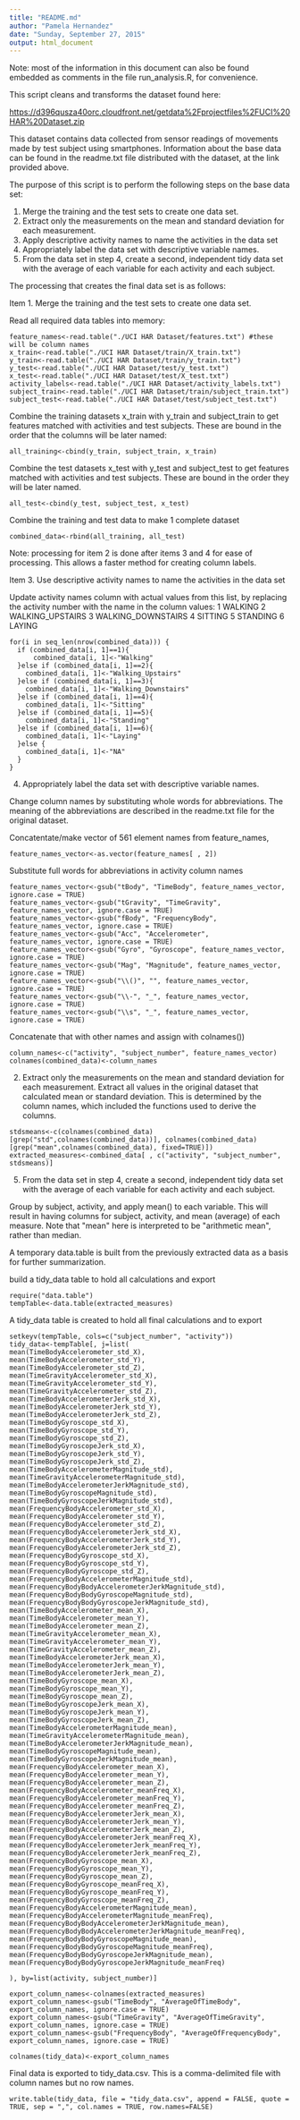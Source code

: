 ```yaml
---
title: "README.md"
author: "Pamela Hernandez"
date: "Sunday, September 27, 2015"
output: html_document
---
```


Note:  most of the information in this document can also be found embedded as comments in the file run_analysis.R, for convenience.

This script cleans and transforms the dataset found here: 

https://d396qusza40orc.cloudfront.net/getdata%2Fprojectfiles%2FUCI%20HAR%20Dataset.zip

This dataset contains data collected from sensor readings of movements made by test subject using smartphones.  Information about the base data can be found in the readme.txt file distributed with the dataset, at the link provided above.

The purpose of this script is to perform the following steps on the base data set:

  1.   Merge the training and the test sets to create one data set.
  2.   Extract only the measurements on the mean and standard deviation for each measurement. 
  3.  Apply descriptive activity names to name the activities in the data set
  4.  Appropriately label the data set with descriptive variable names. 
  5.  From the data set in step 4, create a second, independent tidy data set with the average of each variable for each activity and each subject.


The processing that creates the final data set is as follows:

Item 1. Merge the training and the test sets to create one data set.

Read all required data tables into memory:

```{r}
feature_names<-read.table("./UCI HAR Dataset/features.txt") #these will be column names
x_train<-read.table("./UCI HAR Dataset/train/X_train.txt")
y_train<-read.table("./UCI HAR Dataset/train/y_train.txt")
y_test<-read.table("./UCI HAR Dataset/test/y_test.txt")
x_test<-read.table("./UCI HAR Dataset/test/X_test.txt")
activity_labels<-read.table("./UCI HAR Dataset/activity_labels.txt")
subject_train<-read.table("./UCI HAR Dataset/train/subject_train.txt")
subject_test<-read.table("./UCI HAR Dataset/test/subject_test.txt")
```
  
Combine the training datasets x_train with y_train and subject_train to get features matched with activities and test subjects.  These are bound in the order that the columns will be later named:

```{r}
all_training<-cbind(y_train, subject_train, x_train)
```

Combine the test datasets x_test with y_test and subject_test to get features matched with activities and test subjects.  These are bound in the order they will be later named.

```{r}
all_test<-cbind(y_test, subject_test, x_test)
```

Combine the training and test data to make 1 complete dataset

```{r}
combined_data<-rbind(all_training, all_test)
```

Note:  processing for item 2 is done after items 3 and 4 for ease of processing.  This allows a faster method for creating column labels.

Item 3. Use descriptive activity names to name the activities in the data set

Update activity names column with actual values from this list, by replacing the activity number with the name in the column values:
1 WALKING
2 WALKING_UPSTAIRS
3 WALKING_DOWNSTAIRS
4 SITTING
5 STANDING
6 LAYING

```{r}
for(i in seq_len(nrow(combined_data))) {
  if (combined_data[i, 1]==1){
      combined_data[i, 1]<-"Walking"
  }else if (combined_data[i, 1]==2){
    combined_data[i, 1]<-"Walking_Upstairs"
  }else if (combined_data[i, 1]==3){
    combined_data[i, 1]<-"Walking_Downstairs"
  }else if (combined_data[i, 1]==4){
    combined_data[i, 1]<-"Sitting"
  }else if (combined_data[i, 1]==5){
    combined_data[i, 1]<-"Standing"
  }else if (combined_data[i, 1]==6){
    combined_data[i, 1]<-"Laying" 
  }else {
    combined_data[i, 1]<-"NA" 
  }
}
```

4. Appropriately label the data set with descriptive variable names. 

Change column names by substituting whole words for abbreviations.  The meaning of the abbreviations are described in the readme.txt file for the original dataset.

Concatentate/make vector of 561 element names from feature_names, 
```{r}
feature_names_vector<-as.vector(feature_names[ , 2])
```
Substitute full words for abbreviations in activity column names
```{r}
feature_names_vector<-gsub("tBody", "TimeBody", feature_names_vector, ignore.case = TRUE)
feature_names_vector<-gsub("tGravity", "TimeGravity", feature_names_vector, ignore.case = TRUE)
feature_names_vector<-gsub("fBody", "FrequencyBody", feature_names_vector, ignore.case = TRUE)
feature_names_vector<-gsub("Acc", "Accelerometer", feature_names_vector, ignore.case = TRUE)
feature_names_vector<-gsub("Gyro", "Gyroscope", feature_names_vector, ignore.case = TRUE)
feature_names_vector<-gsub("Mag", "Magnitude", feature_names_vector, ignore.case = TRUE)
feature_names_vector<-gsub("\\()", "", feature_names_vector, ignore.case = TRUE)
feature_names_vector<-gsub("\\-", "_", feature_names_vector, ignore.case = TRUE)
feature_names_vector<-gsub("\\s", "_", feature_names_vector, ignore.case = TRUE)
```

Concatenate that with other names and assign with colnames())
```{r}
column_names<-c("activity", "subject_number", feature_names_vector)
colnames(combined_data)<-column_names
```

2. Extract only the measurements on the mean and standard deviation for each measurement. 
Extract all values in the original dataset that calculated mean or standard deviation.  This is determined by the column names, which included the functions used to derive the columns.
```{r}
stdsmeans<-c(colnames(combined_data)[grep("std",colnames(combined_data))], colnames(combined_data)[grep("mean",colnames(combined_data), fixed=TRUE)])
extracted_measures<-combined_data[ , c("activity", "subject_number", stdsmeans)]
```

5. From the data set in step 4, create a second, independent tidy data set with the average of each variable for each activity and each subject.

Group by subject, activity, and apply mean() to each variable.  This will result in having columns for subject, activity, and mean (average) of each measure.  Note that "mean" here is interpreted to be "arithmetic mean", rather than median.

A temporary data.table is built from the previously extracted data as a basis for further summarization.

build a tidy_data table to hold all calculations and export

```{r}
require("data.table")
tempTable<-data.table(extracted_measures)
```

A tidy_data table is created to hold all final calculations and to export

```{r}
setkeyv(tempTable, cols=c("subject_number", "activity"))
tidy_data<-tempTable[, j=list(
mean(TimeBodyAccelerometer_std_X),                        
mean(TimeBodyAccelerometer_std_Y),                         
mean(TimeBodyAccelerometer_std_Z),                       
mean(TimeGravityAccelerometer_std_X),                      
mean(TimeGravityAccelerometer_std_Y),                      
mean(TimeGravityAccelerometer_std_Z),                      
mean(TimeBodyAccelerometerJerk_std_X),                     
mean(TimeBodyAccelerometerJerk_std_Y),                     
mean(TimeBodyAccelerometerJerk_std_Z),                     
mean(TimeBodyGyroscope_std_X),                             
mean(TimeBodyGyroscope_std_Y),                             
mean(TimeBodyGyroscope_std_Z),                             
mean(TimeBodyGyroscopeJerk_std_X),                         
mean(TimeBodyGyroscopeJerk_std_Y),                         
mean(TimeBodyGyroscopeJerk_std_Z),                         
mean(TimeBodyAccelerometerMagnitude_std),                  
mean(TimeGravityAccelerometerMagnitude_std),               
mean(TimeBodyAccelerometerJerkMagnitude_std),              
mean(TimeBodyGyroscopeMagnitude_std),                      
mean(TimeBodyGyroscopeJerkMagnitude_std),                  
mean(FrequencyBodyAccelerometer_std_X),                    
mean(FrequencyBodyAccelerometer_std_Y),                    
mean(FrequencyBodyAccelerometer_std_Z),                    
mean(FrequencyBodyAccelerometerJerk_std_X),                
mean(FrequencyBodyAccelerometerJerk_std_Y),                
mean(FrequencyBodyAccelerometerJerk_std_Z),                
mean(FrequencyBodyGyroscope_std_X),                        
mean(FrequencyBodyGyroscope_std_Y),                        
mean(FrequencyBodyGyroscope_std_Z),                        
mean(FrequencyBodyAccelerometerMagnitude_std),             
mean(FrequencyBodyBodyAccelerometerJerkMagnitude_std),     
mean(FrequencyBodyBodyGyroscopeMagnitude_std),             
mean(FrequencyBodyBodyGyroscopeJerkMagnitude_std),         
mean(TimeBodyAccelerometer_mean_X),                        
mean(TimeBodyAccelerometer_mean_Y),                        
mean(TimeBodyAccelerometer_mean_Z),                        
mean(TimeGravityAccelerometer_mean_X),                     
mean(TimeGravityAccelerometer_mean_Y),                     
mean(TimeGravityAccelerometer_mean_Z),                     
mean(TimeBodyAccelerometerJerk_mean_X),                    
mean(TimeBodyAccelerometerJerk_mean_Y),                    
mean(TimeBodyAccelerometerJerk_mean_Z),                    
mean(TimeBodyGyroscope_mean_X),                            
mean(TimeBodyGyroscope_mean_Y),                            
mean(TimeBodyGyroscope_mean_Z),                            
mean(TimeBodyGyroscopeJerk_mean_X),                        
mean(TimeBodyGyroscopeJerk_mean_Y),                        
mean(TimeBodyGyroscopeJerk_mean_Z),                        
mean(TimeBodyAccelerometerMagnitude_mean),                 
mean(TimeGravityAccelerometerMagnitude_mean),              
mean(TimeBodyAccelerometerJerkMagnitude_mean),             
mean(TimeBodyGyroscopeMagnitude_mean),                     
mean(TimeBodyGyroscopeJerkMagnitude_mean),                 
mean(FrequencyBodyAccelerometer_mean_X),                   
mean(FrequencyBodyAccelerometer_mean_Y),                   
mean(FrequencyBodyAccelerometer_mean_Z),                   
mean(FrequencyBodyAccelerometer_meanFreq_X),               
mean(FrequencyBodyAccelerometer_meanFreq_Y),               
mean(FrequencyBodyAccelerometer_meanFreq_Z),               
mean(FrequencyBodyAccelerometerJerk_mean_X),               
mean(FrequencyBodyAccelerometerJerk_mean_Y),               
mean(FrequencyBodyAccelerometerJerk_mean_Z),               
mean(FrequencyBodyAccelerometerJerk_meanFreq_X),           
mean(FrequencyBodyAccelerometerJerk_meanFreq_Y),           
mean(FrequencyBodyAccelerometerJerk_meanFreq_Z),           
mean(FrequencyBodyGyroscope_mean_X),                       
mean(FrequencyBodyGyroscope_mean_Y),                       
mean(FrequencyBodyGyroscope_mean_Z),                       
mean(FrequencyBodyGyroscope_meanFreq_X),                   
mean(FrequencyBodyGyroscope_meanFreq_Y),                   
mean(FrequencyBodyGyroscope_meanFreq_Z),                   
mean(FrequencyBodyAccelerometerMagnitude_mean),            
mean(FrequencyBodyAccelerometerMagnitude_meanFreq),        
mean(FrequencyBodyBodyAccelerometerJerkMagnitude_mean),    
mean(FrequencyBodyBodyAccelerometerJerkMagnitude_meanFreq),
mean(FrequencyBodyBodyGyroscopeMagnitude_mean),            
mean(FrequencyBodyBodyGyroscopeMagnitude_meanFreq),        
mean(FrequencyBodyBodyGyroscopeJerkMagnitude_mean),        
mean(FrequencyBodyBodyGyroscopeJerkMagnitude_meanFreq) 

), by=list(activity, subject_number)]

export_column_names<-colnames(extracted_measures)
export_column_names<-gsub("TimeBody", "AverageOfTimeBody", export_column_names, ignore.case = TRUE)
export_column_names<-gsub("TimeGravity", "AverageOfTimeGravity", export_column_names, ignore.case = TRUE)
export_column_names<-gsub("FrequencyBody", "AverageOfFrequencyBody", export_column_names, ignore.case = TRUE)

colnames(tidy_data)<-export_column_names
```

Final data is exported to tidy_data.csv.  This is a comma-delimited file with column names but no row names.

```{r}
write.table(tidy_data, file = "tidy_data.csv", append = FALSE, quote = TRUE, sep = ",", col.names = TRUE, row.names=FALSE)
```
